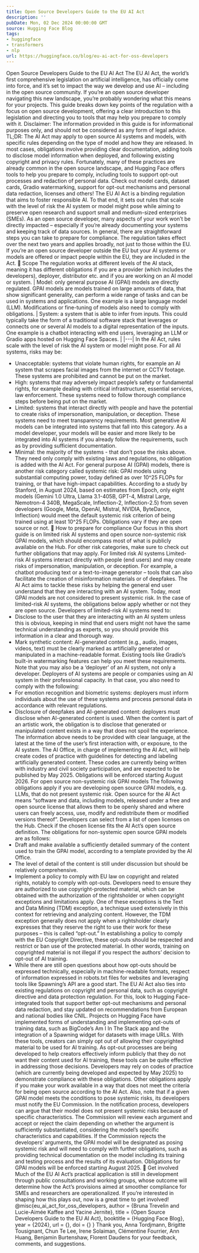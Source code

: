 ```yaml
---
title: Open Source Developers Guide to the EU AI Act
description: ''
pubDate: Mon, 02 Dec 2024 00:00:00 GMT
source: Hugging Face Blog
tags:
- huggingface
- transformers
- nlp
url: https://huggingface.co/blog/eu-ai-act-for-oss-developers
---
```


Open Source Developers Guide to the EU AI Act
The EU AI Act, the world’s first comprehensive legislation on artificial intelligence, has officially come into force, and it’s set to impact the way we develop and use AI – including in the open source community. If you’re an open source developer navigating this new landscape, you’re probably wondering what this means for your projects. This guide breaks down key points of the regulation with a focus on open source development, offering a clear introduction to this legislation and directing you to tools that may help you prepare to comply with it.
Disclaimer: The information provided in this guide is for informational purposes only, and should not be considered as any form of legal advice.
TL;DR: The AI Act may apply to open source AI systems and models, with specific rules depending on the type of model and how they are released. In most cases, obligations involve providing clear documentation, adding tools to disclose model information when deployed, and following existing copyright and privacy rules. Fortunately, many of these practices are already common in the open source landscape, and Hugging Face offers tools to help you prepare to comply, including tools to support opt-out processes and redaction of personal data. Check out model cards, dataset cards, Gradio watermarking, support for opt-out mechanisms and personal data redaction, licenses and others!
The EU AI Act is a binding regulation that aims to foster responsible AI. To that end, it sets out rules that scale with the level of risk the AI system or model might pose while aiming to preserve open research and support small and medium-sized enterprises (SMEs). As an open source developer, many aspects of your work won’t be directly impacted – especially if you’re already documenting your systems and keeping track of data sources. In general, there are straightforward steps you can take to prepare for compliance.
The regulation takes effect over the next two years and applies broadly, not just to those within the EU. If you’re an open source developer outside the EU but your AI systems or models are offered or impact people within the EU, they are included in the Act.
🤗 Scope
The regulation works at different levels of the AI stack, meaning it has different obligations if you are a provider (which includes the developers), deployer, distributor etc. and if you are working on an AI model or system.
| Model: only general purpose AI (GPAI) models are directly regulated. GPAI models are models trained on large amounts of data, that show significant generality, can perform a wide range of tasks and can be used in systems and applications. One example is a large language model (LLM). Modifications or fine-tuning of models also need to comply with obligations. | System: a system that is able to infer from inputs. This could typically take the form of a traditional software stack that leverages or connects one or several AI models to a digital representation of the inputs. One example is a chatbot interacting with end users, leveraging an LLM or Gradio apps hosted on Hugging Face Spaces. |
|---|
In the AI Act, rules scale with the level of risk the AI system or model might pose. For all AI systems, risks may be:
- Unacceptable: systems that violate human rights, for example an AI system that scrapes facial images from the internet or CCTV footage. These systems are prohibited and cannot be put on the market.
- High: systems that may adversely impact people’s safety or fundamental rights, for example dealing with critical infrastructure, essential services, law enforcement. These systems need to follow thorough compliance steps before being put on the market.
- Limited: systems that interact directly with people and have the potential to create risks of impersonation, manipulation, or deception. These systems need to meet transparency requirements. Most generative AI models can be integrated into systems that fall into this category. As a model developer, your models will be easier and more likely to be integrated into AI systems if you already follow the requirements, such as by providing sufficient documentation.
- Minimal: the majority of the systems - that don’t pose the risks above. They need only comply with existing laws and regulations, no obligation is added with the AI Act.
For general purpose AI (GPAI) models, there is another risk category called systemic risk: GPAI models using substantial computing power, today defined as over 10^25 FLOPs for training, or that have high-impact capabilities. According to a study by Stanford, in August 2024, based on estimates from Epoch, only eight models (Gemini 1.0 Ultra, Llama 3.1-405B, GPT-4, Mistral Large, Nemotron-4 340B, MegaScale, Inflection-2, Inflection-2.5) from seven developers (Google, Meta, OpenAI, Mistral, NVIDIA, ByteDance, Inflection) would meet the default systemic risk criterion of being trained using at least 10^25 FLOPs. Obligations vary if they are open source or not.
🤗 How to prepare for compliance
Our focus in this short guide is on limited risk AI systems and open source non-systemic risk GPAI models, which should encompass most of what is publicly available on the Hub. For other risk categories, make sure to check out further obligations that may apply.
For limited risk AI systems
Limited-risk AI systems interact directly with people (end users) and may create risks of impersonation, manipulation, or deception. For example, a chatbot producing text or a text-to-image generator – tools that can also facilitate the creation of misinformation materials or of deepfakes. The AI Act aims to tackle these risks by helping the general end user understand that they are interacting with an AI system. Today, most GPAI models are not considered to present systemic risk. In the case of limited-risk AI systems, the obligations below apply whether or not they are open source.
Developers of limited-risk AI systems need to:
- Disclose to the user that they are interacting with an AI system unless this is obvious, keeping in mind that end users might not have the same technical understanding as experts, so you should provide this information in a clear and thorough way.
- Mark synthetic content: AI-generated content (e.g., audio, images, videos, text) must be clearly marked as artificially generated or manipulated in a machine-readable format. Existing tools like Gradio’s built-in watermarking features can help you meet these requirements.
Note that you may also be a ‘deployer’ of an AI system, not only a developer. Deployers of AI systems are people or companies using an AI system in their professional capacity. In that case, you also need to comply with the following:
- For emotion recognition and biometric systems: deployers must inform individuals about the use of these systems and process personal data in accordance with relevant regulations.
- Disclosure of deepfakes and AI-generated content: deployers must disclose when AI-generated content is used. When the content is part of an artistic work, the obligation is to disclose that generated or manipulated content exists in a way that does not spoil the experience.
The information above needs to be provided with clear language, at the latest at the time of the user’s first interaction with, or exposure, to the AI system.
The AI Office, in charge of implementing the AI Act, will help create codes of practice with guidelines for detecting and labeling artificially generated content. These codes are currently being written with industry and civil society participation, and are expected to be published by May 2025. Obligations will be enforced starting August 2026.
For open source non-systemic risk GPAI models
The following obligations apply if you are developing open source GPAI models, e.g. LLMs, that do not present systemic risk. Open source for the AI Act means “software and data, including models, released under a free and open source license that allows them to be openly shared and where users can freely access, use, modify and redistribute them or modified versions thereof”. Developers can select from a list of open licenses on the Hub. Check if the chosen license fits the AI Act’s open source definition.
The obligations for non-systemic open source GPAI models are as follows:
- Draft and make available a sufficiently detailed summary of the content used to train the GPAI model, according to a template provided by the AI Office.
- The level of detail of the content is still under discussion but should be relatively comprehensive.
- Implement a policy to comply with EU law on copyright and related rights, notably to comply with opt-outs. Developers need to ensure they are authorized to use copyright-protected material, which can be obtained with the authorization of the rightsholder or when copyright exceptions and limitations apply. One of these exceptions is the Text and Data Mining (TDM) exception, a technique used extensively in this context for retrieving and analyzing content. However, the TDM exception generally does not apply when a rightsholder clearly expresses that they reserve the right to use their work for these purposes – this is called “opt-out.” In establishing a policy to comply with the EU Copyright Directive, these opt-outs should be respected and restrict or ban use of the protected material. In other words, training on copyrighted material is not illegal if you respect the authors’ decision to opt-out of AI training.
- While there are still open questions about how opt-outs should be expressed technically, especially in machine-readable formats, respect of information expressed in robots.txt files for websites and leveraging tools like Spawning’s API are a good start.
The EU AI Act also ties into existing regulations on copyright and personal data, such as copyright directive and data protection regulation. For this, look to Hugging Face-integrated tools that support better opt-out mechanisms and personal data redaction, and stay updated on recommendations from European and national bodies like CNIL.
Projects on Hugging Face have implemented forms of understanding and implementing opt-outs of training data, such as BigCode’s Am I In The Stack app and the integration of a Spawning widget for datasets with image URLs. With these tools, creators can simply opt out of allowing their copyrighted material to be used for AI training. As opt-out processes are being developed to help creators effectively inform publicly that they do not want their content used for AI training, these tools can be quite effective in addressing those decisions.
Developers may rely on codes of practice (which are currently being developed and expected by May 2025) to demonstrate compliance with these obligations.
Other obligations apply if you make your work available in a way that does not meet the criteria for being open source according to the AI Act.
Also, note that if a given GPAI model meets the conditions to pose systemic risks, its developers must notify the EU Commission. In the notification process, developers can argue that their model does not present systemic risks because of specific characteristics. The Commission will review each argument and accept or reject the claim depending on whether the argument is sufficiently substantiated, considering the model’s specific characteristics and capabilities. If the Commission rejects the developers’ arguments, the GPAI model will be designated as posing systemic risk and will need to comply with further obligations, such as providing technical documentation on the model including its training and testing process and the results of its evaluation.
Obligations for GPAI models will be enforced starting August 2025.
🤗 Get involved
Much of the EU AI Act’s practical application is still in development through public consultations and working groups, whose outcome will determine how the Act’s provisions aimed at smoother compliance for SMEs and researchers are operationalized. If you’re interested in shaping how this plays out, now is a great time to get involved!
@misc{eu_ai_act_for_oss_developers,
author = {Bruna Trevelin and Lucie-Aimée Kaffee and Yacine Jernite},
title = {Open Source Developers Guide to the EU AI Act},
booktitle = {Hugging Face Blog},
year = {2024},
url = {},
doi = {}
}
Thank you, Anna Tordjmann, Brigitte Tousignant, Chun Te Lee, Irene Solaiman, Clémentine Fourrier, Ann Huang, Benjamin Burtenshaw, Florent Daudens for your feedback, comments, and suggestions.